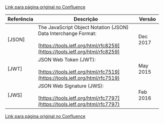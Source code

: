 [Link para página original no Confluence](https://openfinancebrasil.atlassian.net/wiki/spaces/OF/pages/240650441)

| Referência | Descrição | Versão |
| --- | --- | --- |
| [JSON] | The JavaScript Object Notation (JSON) Data Interchange Format:<br><br>[https://tools.ietf.org/html/rfc8259](https://tools.ietf.org/html/rfc8259) | Dec 2017 |
| [JWT] | JSON Web Token (JWT):<br><br>[https://tools.ietf.org/html/rfc7519](https://tools.ietf.org/html/rfc7519) | May 2015 |
| [JWS] | JSON Web Signature (JWS):<br><br>[https://tools.ietf.org/html/rfc7797](https://tools.ietf.org/html/rfc7797) | Feb 2016 |

[Link para página original no Confluence](https://openfinancebrasil.atlassian.net/wiki/spaces/OF/pages/240650441)